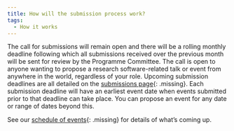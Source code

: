 ```yaml
---
title: How will the submission process work?
tags:
  - How it works
---
```

The call for submissions will remain open and there will be a rolling monthly deadline following which all submissions received over the previous month will be sent for review by the Programme Committee. The call is open to anyone wanting to propose a research software-related talk or event from anywhere in the world, regardless of your role.   Upcoming submission deadlines are all detailed on the [submissions page](){: .missing}. Each submission deadline will have an earliest event date when events submitted prior to that deadline can take place. You can propose an event for any date or range of dates beyond this.

See our [schedule of events](){: .missing} for details of what’s coming up.
